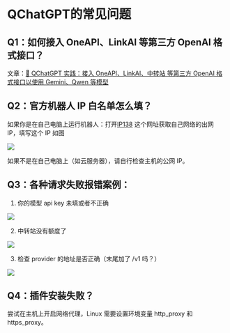# QChatGPT的常见问题

## Q1：如何接入 OneAPI、LinkAI 等第三方 OpenAI 格式接口？

文章：[📖 QChatGPT 实践：接入 OneAPI、LinkAI、中转站 等第三方 OpenAI 格式接口以使用 Gemini、Qwen 等模型](https://rockchin.top/?p=295)

## Q2：官方机器人 IP 白名单怎么填？

如果你是在自己电脑上运行机器人：打开[IP138](https://ip38.com/) 这个网址获取自己网络的出网 IP，填写这个 IP 如图

![](/assets/image/error_q3.png)

如果不是在自己电脑上（如云服务器），请自行检查主机的公网 IP。

## Q3：各种请求失败报错案例：


1. 你的模型 api key 未填或者不正确

![](/assets/image/error_q4.png)

2. 中转站没有额度了

![](/assets/image/error_q5.png)

3. 检查 provider 的地址是否正确（末尾加了 /v1 吗？）

![](/assets/image/error_q6.png)

## Q4：插件安装失败？

尝试在主机上开启网络代理，Linux 需要设置环境变量 http_proxy 和 https_proxy。